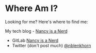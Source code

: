 # Where Am I?
Looking for me? Here's where to find me:

My tech blog - [Nancy is a Nerd](https://nancyisanerd.com)

* GitLab [Nancy is a Nerd](https://gitlab.com/nancy-is-a-nerd)
* Twitter (don't post much) [@nblenkhorn](https://twitter.com/nblenkhorn)

